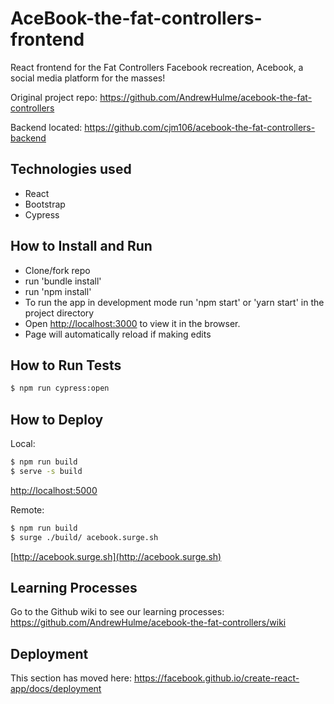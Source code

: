 # AceBook-the-fat-controllers-frontend

React frontend for the Fat Controllers Facebook recreation, Acebook, a social media platform for the masses!

Original project repo:
https://github.com/AndrewHulme/acebook-the-fat-controllers

Backend located:
https://github.com/cjm106/acebook-the-fat-controllers-backend

## Technologies used

- React
- Bootstrap
- Cypress

## How to Install and Run

- Clone/fork repo
- run 'bundle install'
- run 'npm install'
- To run the app in development mode run 'npm start' or 'yarn start' in the project directory
- Open [http://localhost:3000](http://localhost:3000) to view it in the browser.
- Page will automatically reload if making edits

## How to Run Tests

```bash
$ npm run cypress:open
```

## How to Deploy

Local:
```bash
$ npm run build
$ serve -s build
```

[http://localhost:5000](http://localhost:5000)

Remote:
```bash
$ npm run build
$ surge ./build/ acebook.surge.sh
```

[http://acebook.surge.sh](http://acebook.surge.sh)

## Learning Processes

Go to the Github wiki to see our learning processes:
https://github.com/AndrewHulme/acebook-the-fat-controllers/wiki

## Deployment

This section has moved here:
https://facebook.github.io/create-react-app/docs/deployment
